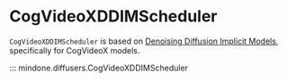 <!--Copyright 2025 The HuggingFace Team. All rights reserved.

Licensed under the Apache License, Version 2.0 (the "License"); you may not use this file except in compliance with
the License. You may obtain a copy of the License at

http://www.apache.org/licenses/LICENSE-2.0

Unless required by applicable law or agreed to in writing, software distributed under the License is distributed on
an "AS IS" BASIS, WITHOUT WARRANTIES OR CONDITIONS OF ANY KIND, either express or implied. See the License for the
specific language governing permissions and limitations under the License.
-->

# CogVideoXDDIMScheduler

`CogVideoXDDIMScheduler` is based on [Denoising Diffusion Implicit Models](https://huggingface.co/papers/2010.02502), specifically for CogVideoX models.

::: mindone.diffusers.CogVideoXDDIMScheduler
